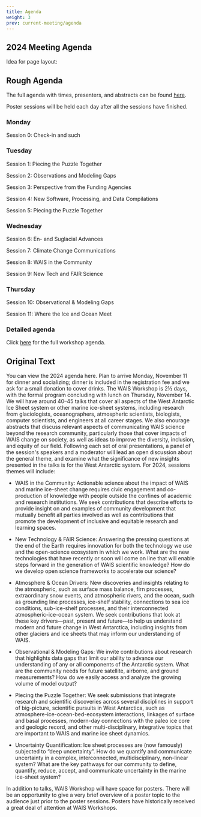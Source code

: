 ```yaml
---
title: Agenda
weight: 3
prev: current-meeting/agenda
---
```


## 2024 Meeting Agenda

Idea for page layout:

## Rough Agenda

The full agenda with times, presenters, and abstracts can be found [here](/agendas/wais2024booklet.pdf).

Poster sessions will be held each day after all the sessions have finished.

### Monday

Session 0: Check-in and such


### Tuesday

Session 1: Piecing the Puzzle Together

Session 2: Observations and Modeling Gaps

Session 3: Perspective from the Funding Agencies

Session 4: New Software, Processing, and Data Compilations

Session 5: Piecing the Puzzle Together

### Wednesday

Session 6: En- and Suglacial Advances

Session 7: Climate Change Communications

Session 8: WAIS in the Community

Session 9: New Tech and FAIR Science

### Thursday

Session 10: Observational & Modeling Gaps

Session 11: Where the Ice and Ocean Meet

### Detailed agenda

Click [here](/agendas/wais2024booklet.pdf) for the full workshop agenda.

## Original Text

You can view the 2024 agenda here. Plan to arrive Monday, November 11 for dinner and socializing; dinner is included in the registration fee and we ask for a small donation to cover drinks. The WAIS Workshop is 2½ days, with the formal program concluding with lunch on Thursday, November 14. We will have around 40–45 talks that cover all aspects of the West Antarctic Ice Sheet system or other marine ice-sheet systems, including research from glaciologists, oceanographers, atmospheric scientists, biologists, computer scientists, and engineers at all career stages. We also enourage abstracts that discuss relevant aspects of communicating WAIS science beyond the research community, particularly those that cover impacts of WAIS change on society, as well as ideas to improve the diversity, inclusion, and equity of our field. Following each set of oral presentations, a panel of the session's speakers and a moderator will lead an open discussion about the general theme, and examine what the significance of new insights presented in the talks is for the West Antarctic system. For 2024, sessions themes will include:

* WAIS in the Community: Actionable science about the impact of WAIS and marine ice-sheet change requires civic engagement and co-production of knowledge with people outside the confines of academic and research institutions. We seek contributions that describe efforts to provide insight on and examples of community development that mutually benefit all parties involved as well as contributions that promote the development of inclusive and equitable research and learning spaces.

* New Technology & FAIR Science: Answering the pressing questions at the end of the Earth requires innovation for both the technology we use and the open-science ecosystem in which we work. What are the new technologies that have recently or soon will come on line that will enable steps forward in the generation of WAIS scientific knowledge? How do we develop open science frameworks to accelerate our science?

* Atmosphere & Ocean Drivers: New discoveries and insights relating to the atmospheric, such as surface mass balance, firn processes, extraordinary snow events, and atmospheric rivers, and the ocean, such as grounding line processes, ice-shelf stability, connections to sea ice conditions, sub-ice-shelf processes, and their interconnected atmospheric-ice-ocean system. We seek contributions that look at these key drivers—past, present and future—to help us understand modern and future change in West Antarctica, including insights from other glaciers and ice sheets that may inform our understanding of WAIS.

* Observational & Modeling Gaps: We invite contributions about research that highlights data gaps that limit our ability to advance our understanding of any or all components of the Antarctic system. What are the community needs for future satellite, airborne, and ground measurements? How do we easily access and analyze the growing volume of model output?

* Piecing the Puzzle Together: We seek submissions that integrate research and scientific discoveries across several disciplines in support of big-picture, scientific pursuits in West Antarctica, such as atmosphere-ice-ocean-bed-ecosystem interactions, linkages of surface and basal processes, modern-day connections with the paleo ice core and geologic record, and other multi-disciplinary, integrative topics that are important to WAIS and marine ice sheet dynamics.

* Uncertainty Quantification: Ice sheet processes are (now famously) subjected to “deep uncertainty”. How do we quantify and communicate uncertainty in a complex, interconnected, multidisciplinary, non-linear system? What are the key pathways for our community to define, quantify, reduce, accept, and communicate uncertainty in the marine ice-sheet system?

In addition to talks, WAIS Workshop will have space for posters. There will be an opportunity to give a very brief overview of a poster topic to the audience just prior to the poster sessions. Posters have historically received a great deal of attention at WAIS Workshops.
